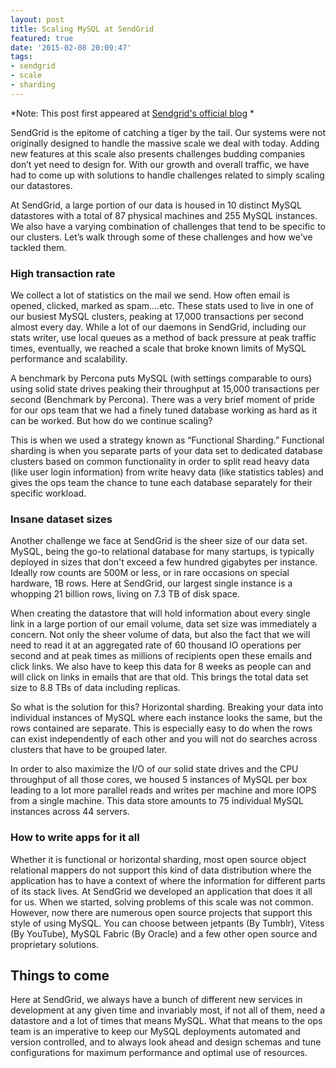 ```yaml
---
layout: post
title: Scaling MySQL at SendGrid
featured: true
date: '2015-02-08 20:09:47'
tags:
- sendgrid
- scale
- sharding
---
```


*Note: This post first appeared at [Sendgrid's official blog](https://sendgrid.com/blog/scaling-mysql-at-sendgrid/) *

SendGrid is the epitome of catching a tiger by the tail. Our systems were not originally designed to handle the massive scale we deal with today. Adding new features at this scale also presents challenges budding companies don’t yet need to design for. With our growth and overall traffic, we have had to come up with solutions to handle challenges related to simply scaling our datastores.

At SendGrid, a large portion of our data is housed in 10 distinct MySQL datastores with a total of 87 physical machines and 255 MySQL instances. We also have a varying combination of challenges that tend to be specific to our clusters. Let’s walk through some of these challenges and how we've tackled them.

### High transaction rate

We collect a lot of statistics on the mail we send. How often email is opened, clicked, marked as spam....etc. These stats used to live in one of our busiest MySQL clusters, peaking at 17,000 transactions per second almost every day. While a lot of our daemons in SendGrid, including our stats writer, use local queues as a method of back pressure at peak traffic times, eventually, we reached a scale that broke known limits of MySQL performance and scalability.  

A benchmark by Percona puts MySQL (with settings comparable to ours) using solid state drives peaking their throughput at 15,000 transactions per second (Benchmark by Percona). There was a very brief moment of pride for our ops team that we had a finely tuned database working as hard as it can be worked. But how do we continue scaling? 

This is when we used a strategy known as “Functional Sharding.”  Functional sharding is when you separate parts of your data set to dedicated database clusters based on common functionality in order to split read heavy data (like user login information) from write heavy data (like statistics tables) and gives the ops team the chance to tune each database separately for their specific workload.

### Insane dataset sizes

Another challenge we face at SendGrid is the sheer size of our data set. MySQL, being the go-to relational database for many startups, is typically deployed in sizes that don't exceed a few hundred gigabytes per instance. Ideally row counts are 500M or less, or in rare occasions on special hardware, 1B rows. Here at SendGrid, our largest single instance is a whopping 21 billion rows, living on 7.3 TB of disk space.

When creating the datastore that will hold information about every single link in a large portion of our email volume, data set size was immediately a concern. Not only the sheer volume of data, but also the fact that we will need to read it at an aggregated rate of 60 thousand IO operations per second and at peak times as millions of recipients open these emails and click links. We also have to keep this data for 8 weeks as people can and will click on links in emails that are that old. This brings the total data set size to 8.8 TBs of data including replicas.

So what is the solution for this? Horizontal sharding. Breaking your data into individual instances of MySQL where each instance looks the same, but the rows contained are separate. This is especially easy to do when the rows can exist independently of each other and you will not do searches across clusters that have to be grouped later. 

In order to also maximize the I/O of our solid state drives and the CPU throughput of all those cores, we housed 5 instances of MySQL per box leading to a lot more parallel reads and writes per machine and more IOPS from a single machine. This data store amounts to 75 individual MySQL instances across 44 servers. 

### How to write apps for it all

Whether it is functional or horizontal sharding, most open source object relational mappers do not support this kind of data distribution where the application has to have a context of where the information for different parts of its stack lives. At SendGrid we developed an application that does it all for us. When we started, solving problems of this scale was not common. However, now there are numerous open source projects that support this style of using MySQL. You can choose between jetpants (By Tumblr), Vitess (By YouTube), MySQL Fabric (By Oracle) and a few other open source and proprietary solutions.

## Things to come
 
Here at SendGrid, we always have a bunch of different new services in development at any given time and invariably most, if not all of them, need a datastore and a lot of times that means MySQL. What that means to the ops team is an imperative to keep our MySQL deployments automated and version controlled, and to always look ahead and design schemas and tune configurations for maximum performance and optimal use of resources. 

